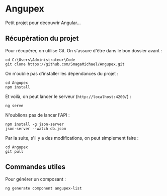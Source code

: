 # Angupex

Petit projet pour découvrir Angular...

## Récupèration du projet

Pour récupèrer, on utilise Git. On s'assure d'être dans le bon dossier avant :

```
cd C:\Users\Administrateur\Code
git clone https://github.com/SmagaMichael/Angupex.git
```

On n'oublie pas d'installer les dépendances du projet :

```
cd Angupex
npm install
```

Et voilà, on peut lancer le serveur (`http://localhost:4200/`) :

```
ng serve
```

N'oublions pas de lancer l'API :

```
npm install -g json-server
json-server --watch db.json
```

Par la suite, s'il y a des modifications, on peut simplement faire :

```
cd Angupex
git pull
```

## Commandes utiles

Pour générer un composant :

```
ng generate component angupex-list
```